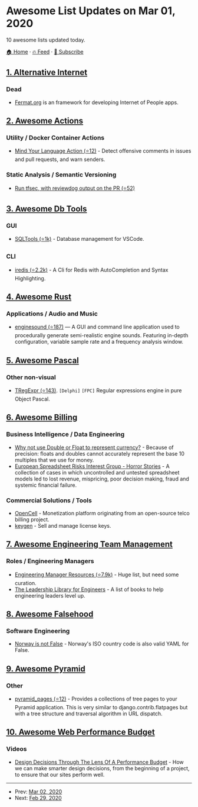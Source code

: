 # Awesome List Updates on Mar 01, 2020

10 awesome lists updated today.

[🏠 Home](/README.md) · [🔥 Feed](https://test.trackawesomelist.com/feed.xml) · [📮 Subscribe](https://trackawesomelist.us17.list-manage.com/subscribe?u=d2f0117aa829c83a63ec63c2f&id=36a103854c)



## [1. Alternative Internet](/content/redecentralize/alternative-internet/README.md)

### Dead

*   [Fermat.org](http://fermat.org/) is an framework for developing Internet of People apps.

## [2. Awesome Actions](/content/sdras/awesome-actions/README.md)

### Utility / Docker Container Actions

*   [Mind Your Language Action (⭐12)](https://github.com/tailaiw/mind-your-language-action) - Detect offensive comments in issues and pull requests, and warn senders.

### Static Analysis / Semantic Versioning

*   [Run tfsec, with reviewdog output on the PR (⭐52)](https://github.com/reviewdog/action-tfsec)

## [3. Awesome Db Tools](/content/mgramin/awesome-db-tools/README.md)

### GUI

*   [SQLTools (⭐1k)](https://github.com/mtxr/vscode-sqltools) - Database management for VSCode.

### CLI

*   [iredis (⭐2.2k)](https://github.com/laixintao/iredis) - A Cli for Redis with AutoCompletion and Syntax Highlighting.

## [4. Awesome Rust](/content/rust-unofficial/awesome-rust/README.md)

### Applications / Audio and Music

*   [enginesound (⭐187)](https://github.com/DasEtwas/enginesound) — A GUI and command line application used to procedurally generate semi-realistic engine sounds. Featuring in-depth configuration, variable sample rate and a frequency analysis window.

## [5. Awesome Pascal](/content/Fr0sT-Brutal/awesome-pascal/README.md)

### Other non-visual

*   [TRegExpr (⭐143)](https://github.com/andgineer/TRegExpr). `[Delphi]` `[FPC]` Regular expressions engine in pure Object Pascal.

## [6. Awesome Billing](/content/kdeldycke/awesome-billing/README.md)

### Business Intelligence / Data Engineering

*   [Why not use Double or Float to represent currency?](https://stackoverflow.com/questions/3730019/why-not-use-double-or-float-to-represent-currency/3730040#3730040) - Because of precision: floats and doubles cannot accurately represent the base 10 multiples that we use for money.
*   [European Spreadsheet Risks Interest Group - Horror Stories](http://www.eusprig.org/horror-stories.htm) - A collection of cases in which uncontrolled and untested spreadsheet models led to lost revenue, mispricing, poor decision making, fraud and systemic financial failure.

### Commercial Solutions / Tools

*   [OpenCell](https://opencellsoft.com) - Monetization platform originating from an open-source telco billing project.
*   [keygen](https://keygen.sh) - Sell and manage license keys.

## [7. Awesome Engineering Team Management](/content/kdeldycke/awesome-engineering-team-management/README.md)

### Roles / Engineering Managers

*   [Engineering Manager Resources (⭐7.9k)](https://github.com/ryanburgess/engineer-manager) - Huge list, but need some curation.
*   [The Leadership Library for Engineers](https://leadership-library.dev) - A list of books to help engineering leaders level up.

## [8. Awesome Falsehood](/content/kdeldycke/awesome-falsehood/README.md)

### Software Engineering

*   [Norway is not False](https://mobile.twitter.com/chrisjrn/status/1232016100038266880) - Norway's ISO country code is also valid YAML for False.

## [9. Awesome Pyramid](/content/uralbash/awesome-pyramid/README.md)

### Other

*   [pyramid\_pages (⭐12)](https://github.com/uralbash/pyramid_pages) - Provides a
    collections of tree pages to your Pyramid application. This is very similar
    to django.contrib.flatpages but with a tree structure and traversal algorithm
    in URL dispatch.

## [10. Awesome Web Performance Budget](/content/pajaydev/awesome-web-performance-budget/README.md)

### Videos

*   [Design Decisions Through The Lens Of A Performance Budget](https://vimeo.com/108328247) - How we can make smarter design decisions, from the beginning of a project, to ensure that our sites perform well.

---

- Prev: [Mar 02, 2020](/content/2020/03/02/README.md)
- Next: [Feb 29, 2020](/content/2020/02/29/README.md)